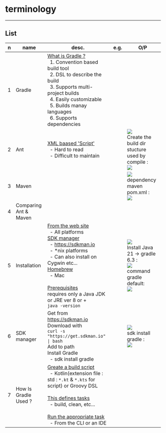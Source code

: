 # terminology

---

## List
|n|name|desc.|e.g.|O/P|
|-|----|-----|----|---|
|1|Gradle|<ins>What is Gradle ?</ins><br/>&ensp;1. Convention based build tool<br/>&ensp;2. DSL to describe the build<br/>&ensp;3. Supports multi-project builds<br/>&ensp;4. Easily customizable<br/>&ensp;5. Builds manay languages<br/>&ensp;6. Supports dependencies
|2|Ant|<ins>XML baased 'Script'</ins><br/>&ensp;- Hard to read<br/>&ensp;- Difficult to maintain||<img src="https://i.imgur.com/vCfibm9.png"><br/>Create the build dir stucture used by compile :<br/><img src="https://i.imgur.com/4apxUn3.png">|
|3|Maven|||<img src="https://i.imgur.com/K8waUL5.png"><br/>dependency maven pom.xml :<br/><img src="https://i.imgur.com/8i3r9lD.png">|
|4|Comparing Ant & Maven|
|5|Installation|<ins>From the web site</ins><br/>&ensp;- All platforms<br/><ins>SDK manager</ins><br/>&ensp;- https://sdkman.io<br/>&ensp;- *nix platforms<br/>&ensp;- Can also install on Cygwin etc...<br/><ins>Homebrew</ins><br/>&ensp;- Mac<br/><br/><ins>Prerequisites</ins><br/>requires only a Java JDK or JRE ver 8 or +<br/>`java -version`||<img src="https://i.imgur.com/Dy5im2R.png"><br/>Install Java 21 -> gradle 6.3 :<br/><img src="https://i.imgur.com/RwnREvx.png"><br/>command gradle default:<br/><img src="https://i.imgur.com/nAsypCa.png">|
|6|SDK manager|Get from https://sdkman.io<br/>Download with<br/>`curl -s "https://get.sdkman.io" \| bash`<br/>Add to path<br/>Install Gradle<br/>&ensp;- sdk install gradle||<img src="https://i.imgur.com/fC9oPVg.png"><br/>sdk install gradle :<br/><img src="https://i.imgur.com/DqYbg2n.png">|
|7|How Is Gradle Used ?|<ins>Greate a build script</ins><br/>&ensp;- Kotlin(extension file : std : `*.kt` & `*.kts` for script) or Groovy DSL<br/><br/><ins>This defines tasks</ins><br/>&ensp;- build, clean, etc...<br/><br/><ins>Run the appropriate task</ins><br/>&ensp;- From the CLI or an IDE|
